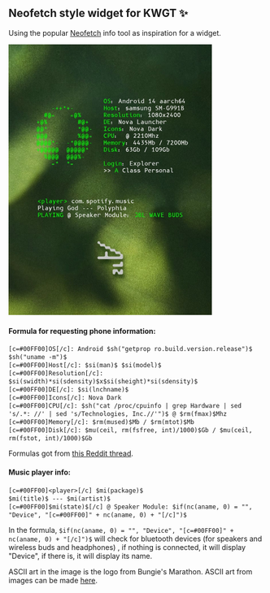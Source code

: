 ## Neofetch style widget for KWGT ✨
Using the popular [Neofetch](https://github.com/dylanaraps/neofetch) info tool as inspiration for a widget.

<img src="https://github.com/JohnVLN/Neofetch-Sim---KWGT/blob/b33bb9d5d3092212f165df4c0c971a69331adbf0/111aaaaaaaaaaaa.jpg" alt="Widget" width="400">

#### Formula for requesting phone information:
``` kustom
[c=#00FF00]OS[/c]: Android $sh("getprop ro.build.version.release")$ $sh("uname -m")$
[c=#00FF00]Host[/c]: $si(man)$ $si(model)$
[c=#00FF00]Resolution[/c]: $si(swidth)*si(sdensity)$x$si(sheight)*si(sdensity)$
[c=#00FF00]DE[/c]: $si(lnchname)$
[c=#00FF00]Icons[/c]: Nova Dark
[c=#00FF00]CPU[/c]: $sh("cat /proc/cpuinfo | grep Hardware | sed 's/.*: //' | sed 's/Technologies, Inc.//'")$ @ $rm(fmax)$Mhz
[c=#00FF00]Memory[/c]: $rm(mused)$Mb / $rm(mtot)$Mb
[c=#00FF00]Disk[/c]: $mu(ceil, rm(fsfree, int)/1000)$Gb / $mu(ceil, rm(fstot, int)/1000)$Gb
```
Formulas got from [this Reddit thread](https://www.reddit.com/r/unixporn/comments/1ecf3hq/oc_custom_neofetch_widget_that_updates_in_real/).

#### Music player info:
``` kustom
[c=#00FF00]<player>[/c] $mi(package)$
$mi(title)$ --- $mi(artist)$
[c=#00FF00]$mi(state)$[/c] @ Speaker Module: $if(nc(aname, 0) = "", "Device", "[c=#00FF00]" + nc(aname, 0) + "[/c]")$
```
In the formula, `$if(nc(aname, 0) = "", "Device", "[c=#00FF00]" + nc(aname, 0) + "[/c]")$` will check for bluetooth devices (for speakers and wireless buds and headphones) , if nothing is connected, it will display "Device", if there is, it will display its name.

ASCII art in the image is the logo from Bungie's Marathon.
ASCII art from images can be made [here](https://www.asciiart.eu/image-to-ascii).
